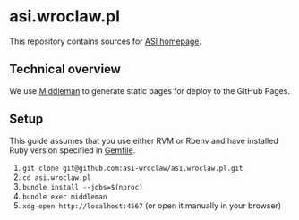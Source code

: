 # asi.wroclaw.pl

This repository contains sources for [ASI homepage](https://asi.wroclaw.pl).

## Technical overview

We use [Middleman](https://middlemanapp.com/) to generate static pages for deploy to the GitHub Pages.

## Setup

This guide assumes that you use either RVM or Rbenv and have installed Ruby version specified in [Gemfile](./Gemfile).

1. `git clone git@github.com:asi-wroclaw/asi.wroclaw.pl.git`
2. `cd asi.wroclaw.pl`
3. `bundle install --jobs=$(nproc)`
4. `bundle exec middleman`
5. `xdg-open http://localhost:4567` (or open it manually in your browser)
